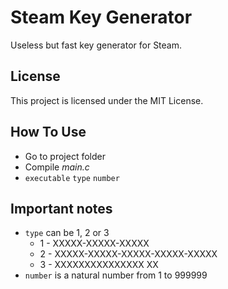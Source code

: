 # Steam Key Generator
Useless but fast key generator for Steam.
## License
This project is licensed under the MIT License.
## How To Use
* Go to project folder
* Compile *main.c*
* `executable` `type` `number`
## Important notes
* `type` can be 1, 2 or 3
    * 1 - XXXXX-XXXXX-XXXXX
    * 2 - XXXXX-XXXXX-XXXXX-XXXXX-XXXXX
    * 3 - XXXXXXXXXXXXXXX XX
* `number` is a natural number from 1 to 999999